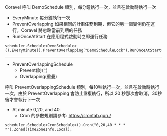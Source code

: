 Coravel 呼叫 DemoSchedule 類別，每分鐘執行一次，並且在啟動時執行一次

- EveryMinute 每分鐘執行一次
- PreventOverlapping 如果相同的計劃任務到期，但它的另一個實例仍在運行，Coravel 將忽略當前到期的任務
- RunOnceAtStart 在應用程式啟動時立即運行任務

```csharp=
scheduler.Schedule<DemoSchedule>().EveryMinute().PreventOverlapping("DemoScheduleLock").RunOnceAtStart();
```

---

- PreventOverlappingSchedule 
    - Prevent(防止) 
    - Overlapping(重疊)

呼叫 PreventOverlappingSchedule 類別，每10秒執行一次，並且在啟動時執行一次，由於 PreventOverlapping 會防止重複執行，所以 20 秒那次會取消，30秒後才會執行下一次

- At minute 0,20, and 40. 
    - Cron 的參數規則請參考: https://crontab.guru/
```csharp=
scheduler.Schedule<CronSchedule>().Cron("0,20,40 * * * *").Zoned(TimeZoneInfo.Local);
```